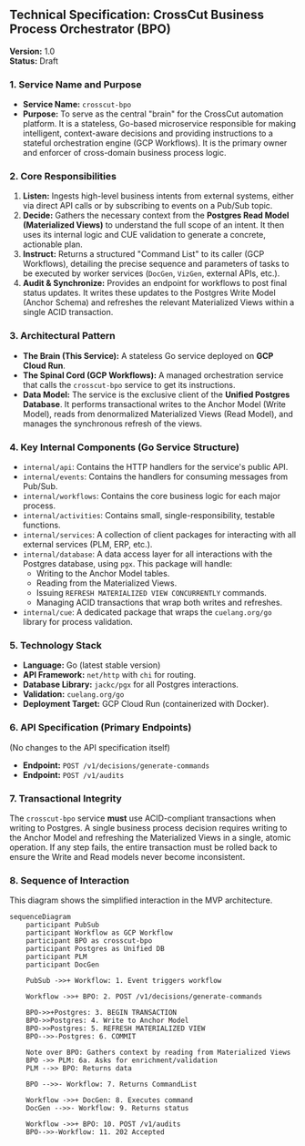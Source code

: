 ## Technical Specification: CrossCut Business Process Orchestrator (BPO)

**Version:** 1.0  
**Status:** Draft

### 1. Service Name and Purpose

*   **Service Name:** `crosscut-bpo`
*   **Purpose:** To serve as the central "brain" for the CrossCut automation platform. It is a stateless, Go-based microservice responsible for making intelligent, context-aware decisions and providing instructions to a stateful orchestration engine (GCP Workflows). It is the primary owner and enforcer of cross-domain business process logic.

### 2. Core Responsibilities

1.  **Listen:** Ingests high-level business intents from external systems, either via direct API calls or by subscribing to events on a Pub/Sub topic.
2.  **Decide:** Gathers the necessary context from the **Postgres Read Model (Materialized Views)** to understand the full scope of an intent. It then uses its internal logic and CUE validation to generate a concrete, actionable plan.
3.  **Instruct:** Returns a structured "Command List" to its caller (GCP Workflows), detailing the precise sequence and parameters of tasks to be executed by worker services (`DocGen`, `VizGen`, external APIs, etc.).
4.  **Audit & Synchronize:** Provides an endpoint for workflows to post final status updates. It writes these updates to the Postgres Write Model (Anchor Schema) and refreshes the relevant Materialized Views within a single ACID transaction.

### 3. Architectural Pattern

*   **The Brain (This Service):** A stateless Go service deployed on **GCP Cloud Run**.
*   **The Spinal Cord (GCP Workflows):** A managed orchestration service that calls the `crosscut-bpo` service to get its instructions.
*   **Data Model:** The service is the exclusive client of the **Unified Postgres Database**. It performs transactional writes to the Anchor Model (Write Model), reads from denormalized Materialized Views (Read Model), and manages the synchronous refresh of the views.

### 4. Key Internal Components (Go Service Structure)

*   `internal/api`: Contains the HTTP handlers for the service's public API.
*   `internal/events`: Contains the handlers for consuming messages from Pub/Sub.
*   `internal/workflows`: Contains the core business logic for each major process.
*   `internal/activities`: Contains small, single-responsibility, testable functions.
*   `internal/services`: A collection of client packages for interacting with all external services (PLM, ERP, etc.).
*   `internal/database`: A data access layer for all interactions with the Postgres database, using `pgx`. This package will handle:
    *   Writing to the Anchor Model tables.
    *   Reading from the Materialized Views.
    *   Issuing `REFRESH MATERIALIZED VIEW CONCURRENTLY` commands.
    *   Managing ACID transactions that wrap both writes and refreshes.
*   `internal/cue`: A dedicated package that wraps the `cuelang.org/go` library for process validation.

### 5. Technology Stack

*   **Language:** Go (latest stable version)
*   **API Framework:** `net/http` with `chi` for routing.
*   **Database Library:** `jackc/pgx` for all Postgres interactions.
*   **Validation:** `cuelang.org/go`
*   **Deployment Target:** GCP Cloud Run (containerized with Docker).

### 6. API Specification (Primary Endpoints)

(No changes to the API specification itself)

*   **Endpoint:** `POST /v1/decisions/generate-commands`
*   **Endpoint:** `POST /v1/audits`

### 7. Transactional Integrity

The `crosscut-bpo` service **must** use ACID-compliant transactions when writing to Postgres. A single business process decision requires writing to the Anchor Model and refreshing the Materialized Views in a single, atomic operation. If any step fails, the entire transaction must be rolled back to ensure the Write and Read models never become inconsistent.

### 8. Sequence of Interaction

This diagram shows the simplified interaction in the MVP architecture.

```mermaid
sequenceDiagram
    participant PubSub
    participant Workflow as GCP Workflow
    participant BPO as crosscut-bpo
    participant Postgres as Unified DB
    participant PLM
    participant DocGen
    
    PubSub ->>+ Workflow: 1. Event triggers workflow
    
    Workflow ->>+ BPO: 2. POST /v1/decisions/generate-commands
    
    BPO->>+Postgres: 3. BEGIN TRANSACTION
    BPO->>Postgres: 4. Write to Anchor Model
    BPO->>Postgres: 5. REFRESH MATERIALIZED VIEW
    BPO-->>-Postgres: 6. COMMIT

    Note over BPO: Gathers context by reading from Materialized Views
    BPO ->> PLM: 6a. Asks for enrichment/validation
    PLM -->> BPO: Returns data
    
    BPO -->>- Workflow: 7. Returns CommandList
    
    Workflow ->>+ DocGen: 8. Executes command
    DocGen -->>- Workflow: 9. Returns status
    
    Workflow ->>+ BPO: 10. POST /v1/audits
    BPO-->>-Workflow: 11. 202 Accepted
```